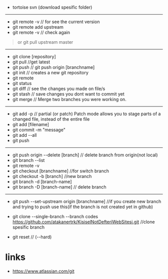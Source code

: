 
* tortoise svn (download spesific folder)
---
* git remote -v // for see the current version
* git remote add upstream <original-repository> 
* git remote -v // check again 
> or git pull upstream master
---
* git clone [repository] 
* git pull //get latest
* git push // git push origin [branchname]
* git init // creates a new git repository
* git remote
* git status
* git diff // see the changes you made on file/s
* git stash // save changes you dont want to commit yet
* git merge // Merge two branches you were working on. 
---
* git add -p // partial (or patch) Patch mode allows you to stage parts of a changed file, instead of the entire file
* git add [filename]
* git commit -m "message"
* git add --all
* git push
---
* git push origin --delete [branch] // delete branch from origin(not local)
* git branch --list
* git remote -v 
* git checkout [branchname] //for switch branch
* git checkout -b [branch] //new branch
* git branch -d [branch-name] 
* git branch -D [branch-name] // delete branch
---
* git push --set-upstream origin [branchname] //if you create new branch and trying to push use this(if the branch is not 
created yet in github)

* git clone --single-branch --branch codes https://github.com/atakanertrk/KisiselNotDefteriWebSitesi.git //clone spesific branch

* git reset // (--hard) 

# links
* https://www.atlassian.com/git
